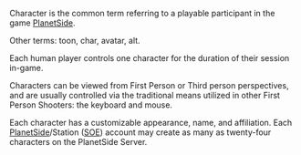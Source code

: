 Character is the common term referring to a playable participant in the game
[PlanetSide](../PlanetSide.md).

Other terms: toon, char, avatar, alt.

Each human player controls one character for the duration of their session
in-game.

Characters can be viewed from First Person or Third person perspectives, and are
usually controlled via the traditional means utilized in other First Person
Shooters: the keyboard and mouse.

Each character has a customizable appearance, name, and affiliation. Each
[PlanetSide](../PlanetSide.md)/Station
([SOE](../Sony_Online_Entertainment.md)) account may create as many as
twenty-four characters on the PlanetSide Server.
